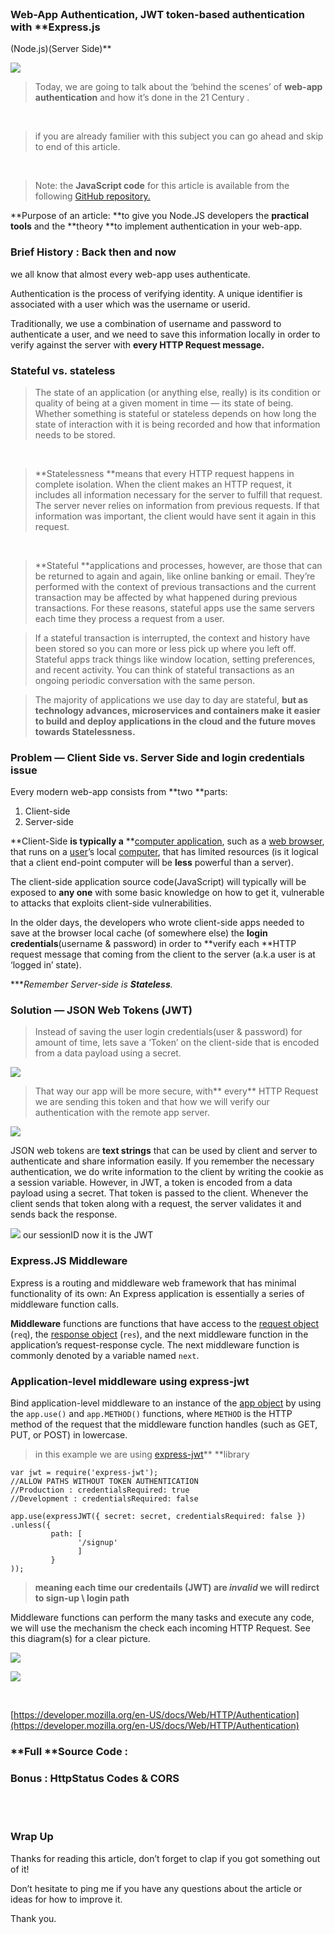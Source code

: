 <br> 

### Web-App Authentication, JWT token-based authentication with **Express.js
(Node.js)(Server Side)**

![](https://cdn-images-1.medium.com/max/1250/1*qsz9VkIvxuGSWNMGZkLSOg.png)

> Today, we are going to talk about the ‘behind the scenes’ of **web-app
> authentication** and how it’s done in the 21 Century .

<br> 

> if you are already familier with this subject you can go ahead and skip to end
> of this article.

<br> 

> Note: the **JavaScript code** for this article is available from the following
> [GitHub repository.](https://github.com/eranltd/jwt-express-auth)

**Purpose of an article: **to give you Node.JS developers the **practical
tools** and the **theory **to implement authentication in your web-app.

### Brief History : Back then and now

we all know that almost every web-app uses authenticate.

Authentication is the process of verifying identity. A unique identifier is
associated with a user which was the username or userid. 

Traditionally, we use a combination of username and password to authenticate a
user, and we need to save this information locally in order to verify against
the server with **every HTTP Request message.**

### Stateful vs. stateless

> The state of an application (or anything else, really) is its condition or
> quality of being at a given moment in time — its state of being. Whether
something is stateful or stateless depends on how long the state of interaction
with it is being recorded and how that information needs to be stored.

<br> 

> **Statelessness **means that every HTTP request happens in complete isolation.
> When the client makes an HTTP request, it includes all information necessary for
the server to fulfill that request. The server never relies on information from
previous requests. If that information was important, the client would have sent
it again in this request.

<br> 

> **Stateful **applications and processes, however, are those that can be returned
> to again and again, like online banking or email. They’re performed with the
context of previous transactions and the current transaction may be affected by
what happened during previous transactions. For these reasons, stateful apps use
the same servers each time they process a request from a user.

> If a stateful transaction is interrupted, the context and history have been
> stored so you can more or less pick up where you left off. Stateful apps track
things like window location, setting preferences, and recent activity. You can
think of stateful transactions as an ongoing periodic conversation with the same
person.

> The majority of applications we use day to day are stateful, **but as technology
> advances, microservices and containers make it easier to build and deploy
applications in the cloud and the future moves towards Statelessness.**

### Problem — Client Side vs. Server Side and login credentials issue

Every modern web-app consists from **two **parts:

1.  Client-side
1.  Server-side

**Client-Side **is typically a** **[computer
application](https://en.wikipedia.org/wiki/Computer_application), such as a [web
browser](https://en.wikipedia.org/wiki/Web_browser), that runs on a
[user](https://en.wikipedia.org/wiki/User_(computing))’s local
[computer](https://en.wikipedia.org/wiki/Computer), that has limited resources
(is it logical that a client end-point computer will be **less** powerful than a
server).

The client-side application source code(JavaScript) will typically will be
exposed to **any one** with some basic knowledge on how to get it, vulnerable to
attacks that exploits client-side vulnerabilities.

In the older days, the developers who wrote client-side apps needed to save at
the browser local cache (of somewhere else) the **login credentials**(username &
password) in order to **verify each **HTTP request message that coming from the
client to the server (a.k.a user is at ‘logged in’ state). 

****Remember Server-side is ***Stateless***.*

### Solution —  JSON Web Tokens (JWT)

> Instead of saving the user login credentials(user & password) for amount of
> time, lets save a ‘Token’ on the client-side that is encoded from a data payload
using a secret.

![](https://cdn-images-1.medium.com/max/1250/0*Rv1O_ZyzOAztGP19.png)

> That way our app will be more secure, with** every** HTTP Request we are sending
> this token and that how we will verify our authentication with the remote app
server.

![](https://cdn-images-1.medium.com/max/1250/0*B8dmLjp4N8e2JmiZ.png)

JSON web tokens are **text strings** that can be used by client and server to
authenticate and share information easily. If you remember the necessary
authentication, we do write information to the client by writing the cookie as a
session variable. However, in JWT, a token is encoded from a data payload using
a secret. That token is passed to the client. Whenever the client sends that
token along with a request, the server validates it and sends back the response.

![](https://cdn-images-1.medium.com/max/1875/0*MSfdWUVGBmUCuUJA.png)
<span class="figcaption_hack">our sessionID now it is the JWT</span>

### Express.JS Middleware

Express is a routing and middleware web framework that has minimal functionality
of its own: An Express application is essentially a series of middleware
function calls.

**Middleware** functions are functions that have access to the [request
object](https://expressjs.com/en/4x/api.html#req) (`req`), the [response
object](https://expressjs.com/en/4x/api.html#res) (`res`), and the next
middleware function in the application’s request-response cycle. The next
middleware function is commonly denoted by a variable named `next`.

### Application-level middleware using express-jwt

Bind application-level middleware to an instance of the [app
object](https://expressjs.com/en/4x/api.html#app) by using the `app.use()` and
`app.METHOD()` functions, where `METHOD` is the HTTP method of the request that
the middleware function handles (such as GET, PUT, or POST) in lowercase.

> in this example we are using
> [express-jwt](https://github.com/auth0/express-jwt)** **library

    var jwt = require('express-jwt');
    //ALLOW PATHS WITHOUT TOKEN AUTHENTICATION 
    //Production : credentialsRequired: true 
    //Development : credentialsRequired: false

    app.use(expressJWT({ secret: secret, credentialsRequired: false }) 
    .unless({ 
             path: [ 
                   '/signup' 
                   ] 
             } 
    ));

> **meaning each time our credentails (JWT) are *invalid* we will redirct to
> sign-up \ login path**

Middleware functions can perform the many tasks and execute any code, we will
use the mechanism the check each incoming HTTP Request. See this diagram(s) for
a clear picture.

![](https://cdn-images-1.medium.com/max/1875/1*XJDKlxy4BYka3ifXz0c3Og.png)

![](https://cdn-images-1.medium.com/max/1250/1*SVMJk9PJuovUN0IaxCpOQA.png)

<br> 

[https://developer.mozilla.org/en-US/docs/Web/HTTP/Authentication](https://developer.mozilla.org/en-US/docs/Web/HTTP/Authentication)

### **Full **Source Code : 

### Bonus : HttpStatus Codes & CORS

<br> 

<br> 

### Wrap Up

Thanks for reading this article, don’t forget to clap if you got something out
of it!

Don’t hesitate to ping me if you have any questions about the article or ideas
for how to improve it.

Thank you.

<br> 
